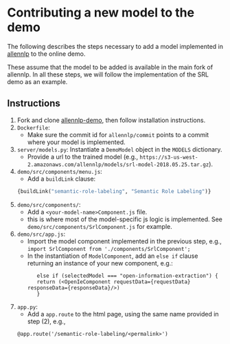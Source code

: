 # Contributing a new model to the demo

The following describes the steps necessary to add a
model implemented in [allennlp](https://github.com/allenai/allennlp) to the online demo.

These assume that the model to be added is available in the main fork of allennlp.
In all these steps, we will follow the implementation of the SRL demo as an example.

## Instructions

1. Fork and clone [allennlp-demo](https://github.com/allenai/allennlp-demo), then follow installation instructions.
2. `Dockerfile`:
   * Make sure the commit id for `allennlp/commit` points to a commit where your model is implemented.
3. `server/models.py`:  Instantiate a `DemoModel` object in the `MODELS` dictionary.
   * Provide a url to the trained model (e.g., `https://s3-us-west-2.amazonaws.com/allennlp/models/srl-model-2018.05.25.tar.gz`).
4. `demo/src/components/menu.js`:
   * Add a `buildLink` clause:
   ```python
   {buildLink("semantic-role-labeling", "Semantic Role Labeling")}
   ```
5. `demo/src/components/`:
   * Add a `<your-model-name>Component.js` file. 
   * this is where most of the model-specific js logic is implemented. See `demo/src/components/SrlComponent.js` for example.
6. `demo/src/app.js`:
   * Import the model component implemented in the previous step, e.g., `import SrlComponent from './components/SrlComponent';`
   * In the instantiation of `ModelComponent`, add an `else if` clause returning an instance of your new component, e.g.:
     ```
        else if (selectedModel === "open-information-extraction") {
        return (<OpenIeComponent requestData={requestData} responseData={responseData}/>)
        }
     ```
7. `app.py`:
   * Add a `app.route` to the html page, using the same name provided in step (2), e.g.,
   ```
   @app.route('/semantic-role-labeling/<permalink>')
   ```

